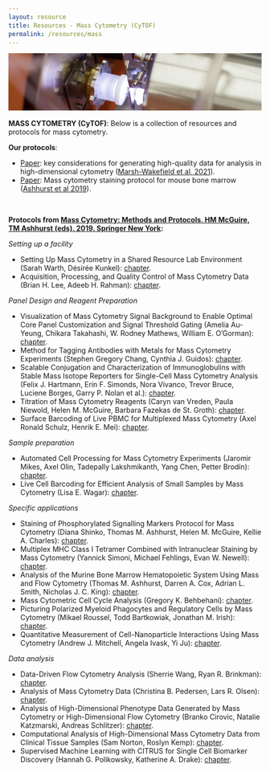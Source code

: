 ```yaml
---
layout: resource
title: Resources - Mass Cytometry (CyTOF)
permalink: /resources/mass
---
```


![CyTOF](https://raw.githubusercontent.com/immunedynamics/immunedynamics.github.io/master/images/CyTOF%20close.png)

**MASS CYTOMETRY (CyTOF)**: Below is a collection of resources and protocols for mass cytometry.

**Our protocols**:

- [Paper](https://doi.org/10.1111/imcb.12456): key considerations for generating high-quality data for analysis in high-dimensional cytometry ([Marsh-Wakefield et al, 2021](https://doi.org/10.1111/imcb.12456)).
- [Paper](https://link.springer.com/protocol/10.1007/978-1-4939-9454-0_12): Mass cytometry staining protocol for mouse bone marrow ([Ashhurst et al 2019](https://link.springer.com/protocol/10.1007/978-1-4939-9454-0_12)).

<br />

**Protocols from [Mass Cytometry: Methods and Protocols. HM McGuire, TM Ashhurst (eds). 2019. Springer New York](https://link.springer.com/book/10.1007/978-1-4939-9454-0):**

*Setting up a facility*
- Setting Up Mass Cytometry in a Shared Resource Lab Environment (Sarah Warth, Désirée Kunkel): [chapter](https://link.springer.com/protocol/10.1007/978-1-4939-9454-0_1).
- Acquisition, Processing, and Quality Control of Mass Cytometry Data (Brian H. Lee, Adeeb H. Rahman): [chapter](https://link.springer.com/protocol/10.1007/978-1-4939-9454-0_2).

*Panel Design and Reagent Preparation*
- Visualization of Mass Cytometry Signal Background to Enable Optimal Core Panel Customization and Signal Threshold Gating (Amelia Au-Yeung, Chikara Takahashi, W. Rodney Mathews, William E. O’Gorman): [chapter](https://link.springer.com/protocol/10.1007/978-1-4939-9454-0_3).
- Method for Tagging Antibodies with Metals for Mass Cytometry Experiments (Stephen Gregory Chang, Cynthia J. Guidos): [chapter](https://link.springer.com/protocol/10.1007/978-1-4939-9454-0_4).
- Scalable Conjugation and Characterization of Immunoglobulins with Stable Mass Isotope Reporters for Single-Cell Mass Cytometry Analysis (Felix J. Hartmann, Erin F. Simonds, Nora Vivanco, Trevor Bruce, Luciene Borges, Garry P. Nolan et al.): [chapter](https://link.springer.com/protocol/10.1007/978-1-4939-9454-0_5).
- Titration of Mass Cytometry Reagents (Caryn van Vreden, Paula Niewold, Helen M. McGuire, Barbara Fazekas de St. Groth): [chapter](https://link.springer.com/protocol/10.1007/978-1-4939-9454-0_6).
- Surface Barcoding of Live PBMC for Multiplexed Mass Cytometry (Axel Ronald Schulz, Henrik E. Mei): [chapter](https://link.springer.com/protocol/10.1007/978-1-4939-9454-0_7).

*Sample preparation*
- Automated Cell Processing for Mass Cytometry Experiments (Jaromir Mikes, Axel Olin, Tadepally Lakshmikanth, Yang Chen, Petter Brodin): [chapter](https://link.springer.com/protocol/10.1007/978-1-4939-9454-0_8).
- Live Cell Barcoding for Efficient Analysis of Small Samples by Mass Cytometry (Lisa E. Wagar): [chapter](https://link.springer.com/protocol/10.1007/978-1-4939-9454-0_9).

*Specific applications*
- Staining of Phosphorylated Signalling Markers Protocol for Mass Cytometry (Diana Shinko, Thomas M. Ashhurst, Helen M. McGuire, Kellie A. Charles): [chapter](https://link.springer.com/protocol/10.1007/978-1-4939-9454-0_10).
- Multiplex MHC Class I Tetramer Combined with Intranuclear Staining by Mass Cytometry (Yannick Simoni, Michael Fehlings, Evan W. Newell): [chapter](https://link.springer.com/protocol/10.1007/978-1-4939-9454-0_11).
- Analysis of the Murine Bone Marrow Hematopoietic System Using Mass and Flow Cytometry (Thomas M. Ashhurst, Darren A. Cox, Adrian L. Smith, Nicholas J. C. King): [chapter](https://link.springer.com/protocol/10.1007/978-1-4939-9454-0_12).
- Mass Cytometric Cell Cycle Analysis (Gregory K. Behbehani): [chapter](https://link.springer.com/protocol/10.1007/978-1-4939-9454-0_13).
- Picturing Polarized Myeloid Phagocytes and Regulatory Cells by Mass Cytometry (Mikael Roussel, Todd Bartkowiak, Jonathan M. Irish): [chapter](https://link.springer.com/protocol/10.1007/978-1-4939-9454-0_14).
- Quantitative Measurement of Cell-Nanoparticle Interactions Using Mass Cytometry (Andrew J. Mitchell, Angela Ivask, Yi Ju): [chapter](https://link.springer.com/protocol/10.1007/978-1-4939-9454-0_15).

*Data analysis*
- Data-Driven Flow Cytometry Analysis (Sherrie Wang, Ryan R. Brinkman): [chapter](https://link.springer.com/protocol/10.1007/978-1-4939-9454-0_16).
- Analysis of Mass Cytometry Data (Christina B. Pedersen, Lars R. Olsen): [chapter](https://link.springer.com/protocol/10.1007/978-1-4939-9454-0_17).
- Analysis of High-Dimensional Phenotype Data Generated by Mass Cytometry or High-Dimensional Flow Cytometry (Branko Cirovic, Natalie Katzmarski, Andreas Schlitzer): [chapter](https://link.springer.com/protocol/10.1007/978-1-4939-9454-0_18).
- Computational Analysis of High-Dimensional Mass Cytometry Data from Clinical Tissue Samples (Sam Norton, Roslyn Kemp): [chapter](https://link.springer.com/protocol/10.1007/978-1-4939-9454-0_19).
- Supervised Machine Learning with CITRUS for Single Cell Biomarker Discovery (Hannah G. Polikowsky, Katherine A. Drake): [chapter](https://link.springer.com/protocol/10.1007/978-1-4939-9454-0_20).

<br />
<br />
